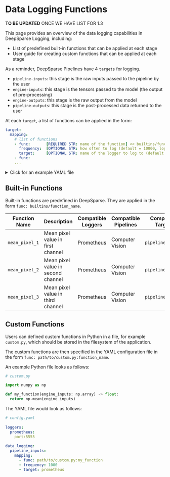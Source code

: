# Data Logging Functions

**TO BE UPDATED** ONCE WE HAVE LIST FOR 1.3

This page provides an overview of the data logging capabilities in DeepSparse Logging, including:
- List of predefined built-in functions that can be applied at each stage
- User guide for creating custom functions that can be applied at each stage

As a reminder, DeepSparse Pipelines have 4 `targets` for logging.
- `pipeline-inputs`: this stage is the raw inputs passed to the pipeline by the user
- `engine-inputs`: this stage is the tensors passed to the model (the output of pre-processing)
- `engine-outputs`: this stage is the raw output from the model
- `pipeline-outputs`: this stage is the post-processed data returned to the user

At each `target`, a list of functions can be applied in the form:

```yaml
target:
  mapping:
    # list of functions
    - func:       [REQUIRED STR: name of the function] << builtins/function_name OR path/to/custom.py:function_name
      frequency:  [OPTIONAL STR: how often to log (default = 10000, logs for 1/10000 inferences)]
      target:     [OPTIONAL STR: name of the logger to log to (default = all)]
    - func:
    ...
```

<details>
  <summary>Click for an example YAML file</summary>

```yaml
# logging-config.yaml

loggers:
  prometheus:
    port:5555
  s3logger:
    port:5556
    
data_logging:
  pipeline_inputs:
    mapping:
      - func: builtins/identify           # logs raw data to S3
        frequency: 10000
        target: s3logger
      - func: builtins/mean_pixel         # logs mean pixel value to prometheus
        frequency: 1000
        targets: prometheus

  engine_inputs:
    mapping:
      - func: path/to/custom.py:my_fn     # < logs a custom function of engine inputs
        # freqency: 1000                    < logs at default frequency of 1000
        # target: all                       < logs to default (all loggers)
  
  # engine_outputs      < nothing applied at this stage
  # pipeline_outputs    < nothing applied at this stage

```
</details>
  
## Built-in Functions

Built-in functions are predefined in DeepSparse. They are applied in the form `func: builtins/function_name`.
   
|Function Name  |Description                        |Compatible Loggers |Compatible Pipelines |Compatible Targets |
|---------------|-----------------------------------|-------------------|---------------------|-------------------|
|`mean_pixel_1` |Mean pixel value in first channel  |Prometheus         |Computer Vision      |`pipeline_inputs`  |
|`mean_pixel_2` |Mean pixel value in second channel |Prometheus         |Computer Vision      |`pipeline_inputs`  |
|`mean_pixel_3` |Mean pixel value in third channel  |Prometheus         |Computer Vision      |`pipeline_inputs`  |  

## Custom Functions

Users can defined custom functions in Python in a file, for example `custom.py`, which should be stored in the filesystem of the application. 
  
The custom functions are then specified in the YAML configuration file in the form `func: path/to/custom.py:function_name`.
  
An example Python file looks as follows:
  
```python
# custom.py

import numpy as np

def my_function(engine_inputs: np.array) -> float:
  return np.mean(engine_inputs)
```
The YAML file would look as follows:
``` yaml
# config.yaml
  
loggers:
  prometheus:
    port:5555
  
data_logging:
  pipeline_inputs:
    mapping:
      - func: path/to/custom.py:my_function
      - frequency: 1000
      - target: prometheus
``` 
